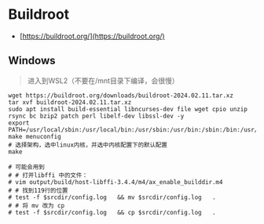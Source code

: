 # Buildroot
* [https://buildroot.org/](https://buildroot.org/)

## Windows
> 进入到WSL2（不要在/mnt目录下编译，会很慢）
```shell:no-line-numbers
wget https://buildroot.org/downloads/buildroot-2024.02.11.tar.xz
tar xvf buildroot-2024.02.11.tar.xz
sudo apt install build-essential libncurses-dev file wget cpio unzip rsync bc bzip2 patch perl libelf-dev libssl-dev -y
export PATH=/usr/local/sbin:/usr/local/bin:/usr/sbin:/usr/bin:/sbin:/bin:/usr/games:/usr/local/games:/usr/lib/wsl/lib
make menuconfig
# 选择架构，选中linux内核，并选中内核配置下的默认配置
make

# 可能会用到
# # 打开libffi 中的文件：
# vim output/build/host-libffi-3.4.4/m4/ax_enable_builddir.m4
# # 找到119行的位置
# test -f $srcdir/config.log   && mv $srcdir/config.log   .
# # 将 mv 改为 cp
# test -f $srcdir/config.log   && cp $srcdir/config.log   .
```